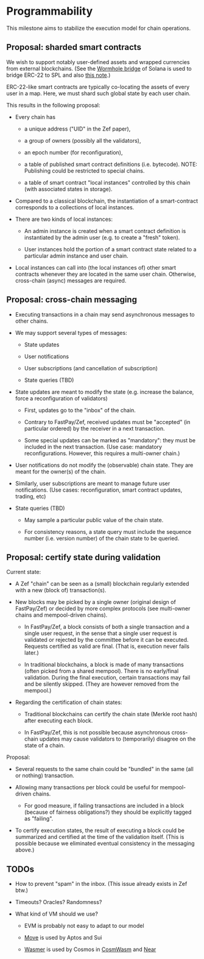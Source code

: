 # Programmability

This milestone aims to stabilize the execution model for chain operations.

## Proposal: sharded smart contracts

We wish to support notably user-defined assets and wrapped currencies from
external blockchains. (See the [Wormhole bridge](https://wormholenetwork.com/) of Solana
is used to bridge ERC-22 to SPL and also [this
note](https://medium.com/the4thpillar/ethereum-erc-20-four-to-solana-spl-four-token-bridge-manual-10c33e64030f).)

ERC-22-like smart contracts are typically co-locating the assets of every user in a map.
Here, we must shard such global state by each user chain.

This results in the following proposal:

* Every chain has

    - a unique address ("UID" in the Zef paper),

    - a group of owners (possibly all the validators),

    - an epoch number (for reconfiguration),

    - a table of published smart contract definitions (i.e. bytecode). NOTE: Publishing
      could be restricted to special chains.

    - a table of smart contract "local instances" controlled by this chain (with
      associated states in storage).

* Compared to a classical blockchain, the instantiation of a smart-contract corresponds
  to a collections of local instances.

* There are two kinds of local instances:

    - An admin instance is created when a smart contract definition is instantiated by the admin user (e.g.
      to create a "fresh" token).

    - User instances hold the portion of a smart contract state related to a particular
      admin instance and user chain.

* Local instances can call into (the local instances of) other smart contracts whenever
  they are located in the same user chain. Otherwise, cross-chain (async) messages
  are required.

## Proposal: cross-chain messaging

* Executing transactions in a chain may send asynchronous messages to other chains.

* We may support several types of messages:

    - State updates

    - User notifications

    - User subscriptions (and cancellation of subscription)

    - State queries (TBD)

* State updates are meant to modify the state (e.g. increase the balance, force a reconfiguration of validators)

    - First, updates go to the "inbox" of the chain.

    - Contrary to FastPay/Zef, received updates must be "accepted" (in particular ordered)
      by the receiver in a next transaction.

    - Some special updates can be marked as "mandatory": they must be included in the next
      transaction. (Use case: mandatory reconfigurations. However, this requires a
      multi-owner chain.)

* User notifications do not modify the (observable) chain state. They are meant for the
  owner(s) of the chain.

* Similarly, user subscriptions are meant to manage future user notifications. (Use cases:
  reconfiguration, smart contract updates, trading, etc)

* State queries (TBD)

    - May sample a particular public value of the chain state.

    - For consistency reasons, a state query must include the sequence number (i.e. version number)
      of the chain state to be queried.


## Proposal: certify state during validation

Current state:

* A Zef "chain" can be seen as a (small) blockchain regularly extended with a
  new (block of) transaction(s).

* New blocks may be picked by a single owner (original design of FastPay/Zef) or decided
  by more complex protocols (see multi-owner chains and mempool-driven chains).

    - In FastPay/Zef, a block consists of both a single transaction and a single user
      request, in the sense that a single user request is validated or rejected by the
      committee before it can be executed. Requests certified as valid are final. (That
      is, execution never fails later.)

    - In traditional blockchains, a block is made of many transactions (often picked from a
      shared mempool). There is no early/final validation. During the final execution,
      certain transactions may fail and be silently skipped. (They are however removed
      from the mempool.)

* Regarding the certification of chain states:

    - Traditional blockchains can certify the chain state (Merkle root hash) after
      executing each block.

    - In FastPay/Zef, this is not possible because asynchronous cross-chain updates
      may cause validators to (temporarily) disagree on the state of a chain.

Proposal:

* Several requests to the same chain could be "bundled" in the same (all or nothing) transaction.

* Allowing many transactions per block could be useful for mempool-driven chains.

    - For good measure, if failing transactions are included in a block (because of
      fairness obligations?) they should be explicitly tagged as "failing".

* To certify execution states, the result of executing a block could be summarized and
  certified at the time of the validation itself. (This is possible because we eliminated eventual
  consistency in the messaging above.)

## TODOs

* How to prevent "spam" in the inbox. (This issue already exists in Zef btw.)

* Timeouts? Oracles? Randomness?

* What kind of VM should we use?

    - EVM is probably not easy to adapt to our model

    - [Move](https://move-book.com/) is used by Aptos and Sui

    - [Wasmer](https://docs.wasmer.io/) is used by Cosmos in [CosmWasm](https://docs.cosmwasm.com/docs/1.0/)
      and [Near](https://docs.near.org/docs/develop/contracts/rust/near-sdk-rs#)

